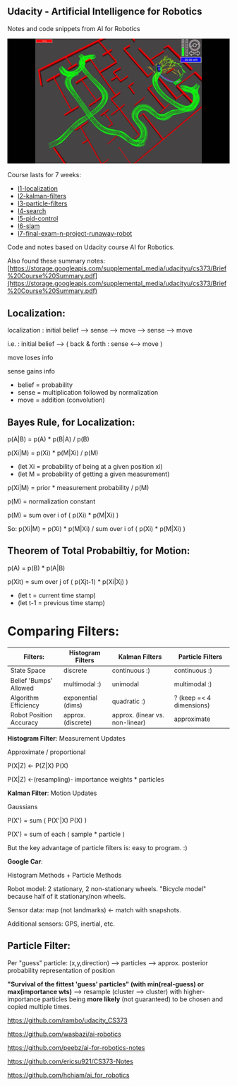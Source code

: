 ## Udacity - Artificial Intelligence for Robotics

Notes and code snippets from AI for Robotics

![A star algorithm](images/a-star-in-action.jpg)

Course lasts for 7 weeks:

- [l1-localization](l1-localization)
- [l2-kalman-filters](l2-kalman-filters)
- [l3-particle-filters](l3-particle-filters)
- [l4-search](l4-search)
- [l5-pid-control](l5-pid-control)
- [l6-slam](l6-slam)
- [l7-final-exam-n-project-runaway-robot](l7-final-exam-n-project-runaway-robot)


Code and notes based on Udacity course AI for Robotics.

Also found these summary notes:[https://storage.googleapis.com/supplemental_media/udacityu/cs373/Brief%20Course%20Summary.pdf](https://storage.googleapis.com/supplemental_media/udacityu/cs373/Brief%20Course%20Summary.pdf)

## Localization:

localization : initial belief --> sense --> move --> sense --> move

i.e. : initial belief --> ( back & forth : sense <--> move )

move loses info

sense gains info

- belief = probability
- sense = multiplication followed by normalization
- move = addition (convolution)

## Bayes Rule, for Localization:

p(A|B) = p(A) * p(B|A) / p(B)

p(Xi|M) = p(Xi) * p(M|Xi) / p(M)

- (let Xi = probability of being at a given position xi)
- (let M = probability of getting a given measurement)

p(Xi|M) = prior * measurement probability / p(M)

p(M) = normalization constant

p(M) = sum over i of ( p(Xi) * p(M|Xi) )

So: p(Xi|M) = p(Xi) * p(M|Xi) / sum over i of ( p(Xi) * p(M|Xi) )

## Theorem of Total Probabiltiy, for Motion:

p(A) = p(B) * p(A|B)

p(Xit) = sum over j of ( p(Xjt-1) * p(Xi|Xj) )

- (let t = current time stamp)
- (let t-1 = previous time stamp)

# Comparing Filters:

| Filters:                | Histogram Filters  | Kalman Filters                  | Particle Filters         |
| ----------------------- | ------------------ | ------------------------------- | ------------------------ |
| State Space             | discrete           | continuous :)                   | continuous :)            |
| Belief 'Bumps' Allowed  | multimodal :)      | unimodal                        | multimodal :)            |
| Algorithm Efficiency    | exponential (dims) | quadratic :)                    | ? (keep =< 4 dimensions) |
| Robot Position Accuracy | approx. (discrete) | approx. (linear vs. non-linear) | approximate              |

**Histogram Filter**: Measurement Updates

Approximate / proportional

P(X|Z) <- P(Z|X) P(X)

P(X|Z) <-(resampling)- importance weights * particles

**Kalman Filter**: Motion Updates

Gaussians

P(X') = sum ( P(X'|X) P(X) )

P(X') = sum of each ( sample * particle )

But the key advantage of particle filters is: easy to program. :)

**Google Car**:

Histogram Methods + Particle Methods

Robot model: 2 stationary, 2 non-stationary wheels. "Bicycle model" because half of it stationary/non wheels.

Sensor data: map (not landmarks) <- match with snapshots.

Additional sensors: GPS, inertial, etc.

## Particle Filter:

Per "guess" particle: (x,y,direction) --> particles --> approx. posterior probability representation of position

**"Survival of the fittest 'guess' particles" (with min(real-guess) or max(importance wts)** --> resample (cluster --> cluster) with higher-importance particles being **more likely** (not guaranteed) to be chosen and copied multiple times.


https://github.com/rambo/udacity_CS373

https://github.com/wasbazi/ai-robotics

https://github.com/peebz/ai-for-robotics-notes

https://github.com/ericsu921/CS373-Notes



https://github.com/hchiam/ai_for_robotics



